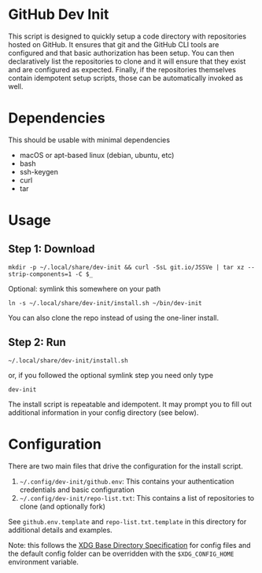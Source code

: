 # GitHub Dev Init

This script is designed to quickly setup a code directory with repositories hosted on GitHub.
It ensures that git and the GitHub CLI tools are configured and that basic authorization has been setup.
You can then declaratively list the repositories to clone and it will ensure that they exist and are configured as expected.
Finally, if the repositories themselves contain idempotent setup scripts, those can be automatically invoked as well.

# Dependencies

This should be usable with minimal dependencies

* macOS or apt-based linux (debian, ubuntu, etc)
* bash
* ssh-keygen
* curl
* tar

# Usage

## Step 1: Download

    mkdir -p ~/.local/share/dev-init && curl -SsL git.io/JSSVe | tar xz --strip-components=1 -C $_

Optional: symlink this somewhere on your path

    ln -s ~/.local/share/dev-init/install.sh ~/bin/dev-init

You can also clone the repo instead of using the one-liner install.

## Step 2: Run

    ~/.local/share/dev-init/install.sh

or, if you followed the optional symlink step you need only type

    dev-init

The install script is repeatable and idempotent.
It may prompt you to fill out additional information in your config directory (see below).

# Configuration

There are two main files that drive the configuration for the install script.

1. `~/.config/dev-init/github.env`: This contains your authentication credentials and basic configuration
1. `~/.config/dev-init/repo-list.txt`: This contains a list of repositories to clone (and optionally fork)

See `github.env.template` and `repo-list.txt.template` in this directory for additional details and examples.

Note: this follows the [XDG Base Directory Specification](https://specifications.freedesktop.org/basedir-spec/basedir-spec-latest.html) for config files and the default config folder can be overridden with the `$XDG_CONFIG_HOME` environment variable.

